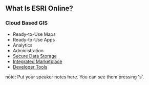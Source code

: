 ##  What Is ESRI Online?

### Cloud Based GIS

  * Ready-to-Use Maps
  * Ready-to-Use Apps
  * Analytics
  * Administration
  * [Secure Data Storage](http://trust.arcgis.com)
  * [Integrated Marketplace](https://marketplace.arcgis.com/)
  * [Developer Tools](https://developers.arcgis.com/en/)

note:
    Put your speaker notes here.
    You can see them pressing 's'.
